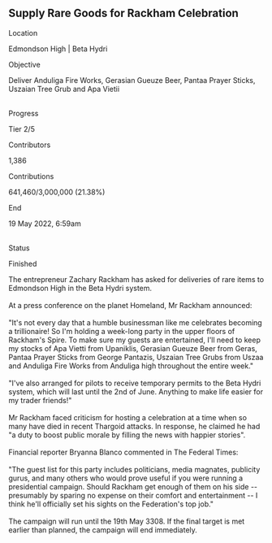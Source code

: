 ## Supply Rare Goods for Rackham Celebration

Location

Edmondson High \| Beta Hydri

Objective

Deliver Anduliga Fire Works, Gerasian Gueuze Beer, Pantaa Prayer Sticks,
Uszaian Tree Grub and Apa Vietii

\
Progress

Tier 2/5

Contributors

1,386

Contributions

641,460/3,000,000 (21.38%)

End

19 May 2022, 6:59am

\
Status

Finished

The entrepreneur Zachary Rackham has asked for deliveries of rare items
to Edmondson High in the Beta Hydri system.\
\
At a press conference on the planet Homeland, Mr Rackham announced:\
\
\"It\'s not every day that a humble businessman like me celebrates
becoming a trillionaire! So I\'m holding a week-long party in the upper
floors of Rackham\'s Spire. To make sure my guests are entertained,
I\'ll need to keep my stocks of Apa Vietti from Upaniklis, Gerasian
Gueuze Beer from Geras, Pantaa Prayer Sticks from George Pantazis,
Uszaian Tree Grubs from Uszaa and Anduliga Fire Works from Anduliga high
throughout the entire week.\"\
\
\"I\'ve also arranged for pilots to receive temporary permits to the
Beta Hydri system, which will last until the 2nd of June. Anything to
make life easier for my trader friends!\"\
\
Mr Rackham faced criticism for hosting a celebration at a time when so
many have died in recent Thargoid attacks. In response, he claimed he
had \"a duty to boost public morale by filling the news with happier
stories\".\
\
Financial reporter Bryanna Blanco commented in The Federal Times:\
\
\"The guest list for this party includes politicians, media magnates,
publicity gurus, and many others who would prove useful if you were
running a presidential campaign. Should Rackham get enough of them on
his side -- presumably by sparing no expense on their comfort and
entertainment -- I think he\'ll officially set his sights on the
Federation\'s top job.\"\
\
The campaign will run until the 19th May 3308. If the final target is
met earlier than planned, the campaign will end immediately.
